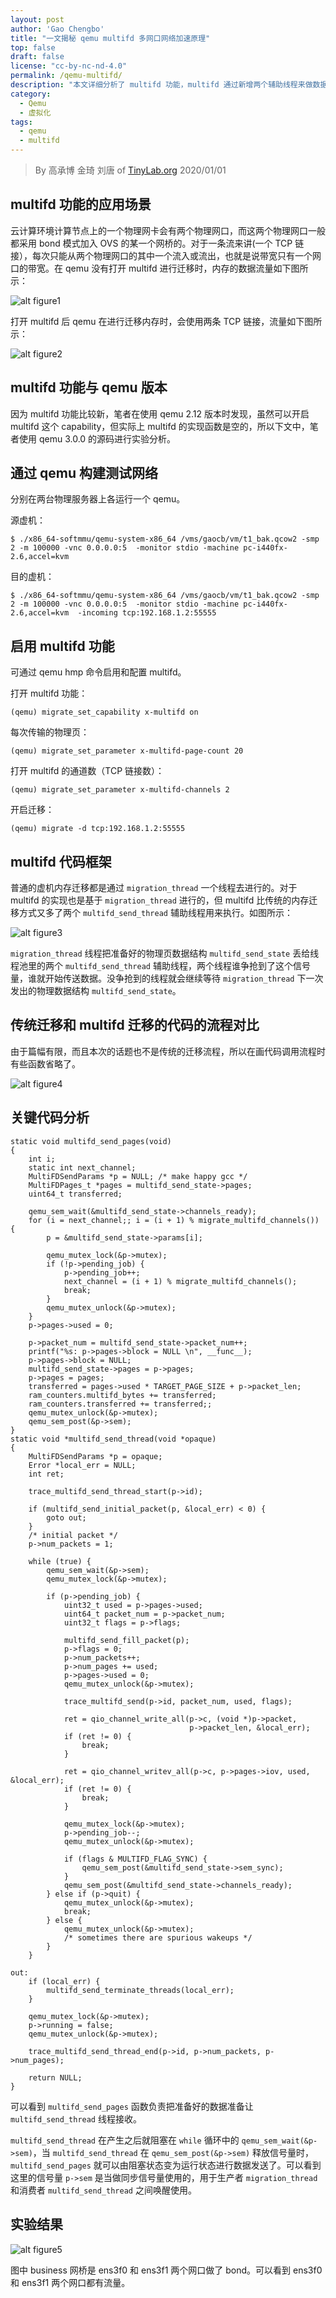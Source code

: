 ```yaml
---
layout: post
author: 'Gao Chengbo'
title: "一文揭秘 qemu multifd 多网口网络加速原理"
top: false
draft: false
license: "cc-by-nc-nd-4.0"
permalink: /qemu-multifd/
description: "本文详细分析了 multifd 功能，multifd 通过新增两个辅助线程来做数据传输，把数据生产和数据传输做了解耦，从而可以充分利用多个物理网口来加快数据传输。"
category:
  - Qemu
  - 虚拟化
tags:
  - qemu
  - multifd
---
```


>
> By 高承博 金琦 刘唐 of [TinyLab.org](https://tinylab.org)
> 2020/01/01
>

## multifd 功能的应用场景

云计算环境计算节点上的一个物理网卡会有两个物理网口，而这两个物理网口一般都采用 bond 模式加入 OVS 的某一个网桥的。对于一条流来讲(一个 TCP 链接），每次只能从两个物理网口的其中一个流入或流出，也就是说带宽只有一个网口的带宽。在 qemu 没有打开 multifd 进行迁移时，内存的数据流量如下图所示：

![alt figure1](/wp-content/uploads/2021/1/qemu/figure1.png)

打开 multifd 后 qemu 在进行迁移内存时，会使用两条 TCP 链接，流量如下图所示：

![alt figure2](/wp-content/uploads/2021/1/qemu/figure2.png)

## multifd 功能与 qemu 版本

因为 multifd 功能比较新，笔者在使用 qemu 2.12 版本时发现，虽然可以开启 multifd 这个 capability，但实际上 multifd 的实现函数是空的，所以下文中，笔者使用 qemu 3.0.0 的源码进行实验分析。

## 通过 qemu 构建测试网络

分别在两台物理服务器上各运行一个 qemu。

源虚机：

```
$ ./x86_64-softmmu/qemu-system-x86_64 /vms/gaocb/vm/t1_bak.qcow2 -smp 2 -m 100000 -vnc 0.0.0.0:5  -monitor stdio -machine pc-i440fx-2.6,accel=kvm
```

目的虚机：

```
$ ./x86_64-softmmu/qemu-system-x86_64 /vms/gaocb/vm/t1_bak.qcow2 -smp 2 -m 100000 -vnc 0.0.0.0:5  -monitor stdio -machine pc-i440fx-2.6,accel=kvm  -incoming tcp:192.168.1.2:55555
```

## 启用 multifd 功能

可通过 qemu hmp 命令启用和配置 multifd。

打开 multifd 功能：

```
(qemu) migrate_set_capability x-multifd on
```

每次传输的物理页：

```
(qemu) migrate_set_parameter x-multifd-page-count 20
```

打开 multifd 的通道数（TCP 链接数）：

```
(qemu) migrate_set_parameter x-multifd-channels 2
```

开启迁移：

```
(qemu) migrate -d tcp:192.168.1.2:55555
```

## multifd 代码框架

普通的虚机内存迁移都是通过 `migration_thread` 一个线程去进行的。对于 multifd 的实现也是基于 `migration_thread` 进行的，但 multifd 比传统的内存迁移方式又多了两个 `multifd_send_thread` 辅助线程用来执行。如图所示：

![alt figure3](/wp-content/uploads/2021/1/qemu/figure3.png)

`migration_thread` 线程把准备好的物理页数据结构 `multifd_send_state` 丢给线程池里的两个 `multifd_send_thread` 辅助线程，两个线程谁争抢到了这个信号量，谁就开始传送数据。没争抢到的线程就会继续等待 `migration_thread` 下一次发出的物理数据结构 `multifd_send_state`。

## 传统迁移和 multifd 迁移的代码的流程对比

由于篇幅有限，而且本次的话题也不是传统的迁移流程，所以在画代码调用流程时有些函数省略了。

![alt figure4](/wp-content/uploads/2021/1/qemu/figure4.png)

## 关键代码分析

```
static void multifd_send_pages(void)
{
    int i;
    static int next_channel;
    MultiFDSendParams *p = NULL; /* make happy gcc */
    MultiFDPages_t *pages = multifd_send_state->pages;
    uint64_t transferred;

    qemu_sem_wait(&multifd_send_state->channels_ready);
    for (i = next_channel;; i = (i + 1) % migrate_multifd_channels()) {
        p = &multifd_send_state->params[i];

        qemu_mutex_lock(&p->mutex);
        if (!p->pending_job) {
            p->pending_job++;
            next_channel = (i + 1) % migrate_multifd_channels();
            break;
        }
        qemu_mutex_unlock(&p->mutex);
    }
    p->pages->used = 0;

    p->packet_num = multifd_send_state->packet_num++;
    printf("%s: p->pages->block = NULL \n", __func__);
    p->pages->block = NULL;
    multifd_send_state->pages = p->pages;
    p->pages = pages;
    transferred = pages->used * TARGET_PAGE_SIZE + p->packet_len;
    ram_counters.multifd_bytes += transferred;
    ram_counters.transferred += transferred;;
    qemu_mutex_unlock(&p->mutex);
    qemu_sem_post(&p->sem);
}
static void *multifd_send_thread(void *opaque)
{
    MultiFDSendParams *p = opaque;
    Error *local_err = NULL;
    int ret;

    trace_multifd_send_thread_start(p->id);

    if (multifd_send_initial_packet(p, &local_err) < 0) {
        goto out;
    }
    /* initial packet */
    p->num_packets = 1;

    while (true) {
        qemu_sem_wait(&p->sem);
        qemu_mutex_lock(&p->mutex);

        if (p->pending_job) {
            uint32_t used = p->pages->used;
            uint64_t packet_num = p->packet_num;
            uint32_t flags = p->flags;

            multifd_send_fill_packet(p);
            p->flags = 0;
            p->num_packets++;
            p->num_pages += used;
            p->pages->used = 0;
            qemu_mutex_unlock(&p->mutex);

            trace_multifd_send(p->id, packet_num, used, flags);

            ret = qio_channel_write_all(p->c, (void *)p->packet,
                                        p->packet_len, &local_err);
            if (ret != 0) {
                break;
            }

            ret = qio_channel_writev_all(p->c, p->pages->iov, used, &local_err);
            if (ret != 0) {
                break;
            }

            qemu_mutex_lock(&p->mutex);
            p->pending_job--;
            qemu_mutex_unlock(&p->mutex);

            if (flags & MULTIFD_FLAG_SYNC) {
                qemu_sem_post(&multifd_send_state->sem_sync);
            }
            qemu_sem_post(&multifd_send_state->channels_ready);
        } else if (p->quit) {
            qemu_mutex_unlock(&p->mutex);
            break;
        } else {
            qemu_mutex_unlock(&p->mutex);
            /* sometimes there are spurious wakeups */
        }
    }

out:
    if (local_err) {
        multifd_send_terminate_threads(local_err);
    }

    qemu_mutex_lock(&p->mutex);
    p->running = false;
    qemu_mutex_unlock(&p->mutex);

    trace_multifd_send_thread_end(p->id, p->num_packets, p->num_pages);

    return NULL;
}
```

可以看到 `multifd_send_pages` 函数负责把准备好的数据准备让 `multifd_send_thread` 线程接收。

`multifd_send_thread` 在产生之后就阻塞在 `while` 循环中的 `qemu_sem_wait(&p->sem)`，当 `multifd_send_thread` 在 `qemu_sem_post(&p->sem)` 释放信号量时，`multifd_send_pages` 就可以由阻塞状态变为运行状态进行数据发送了。可以看到这里的信号量 `p->sem` 是当做同步信号量使用的，用于生产者 `migration_thread` 和消费者 `multifd_send_thread` 之间唤醒使用。

## 实验结果

![alt figure5](/wp-content/uploads/2021/1/qemu/figure5.png)

图中 business 网桥是 ens3f0 和 ens3f1 两个网口做了 bond。可以看到 ens3f0 和 ens3f1 两个网口都有流量。
